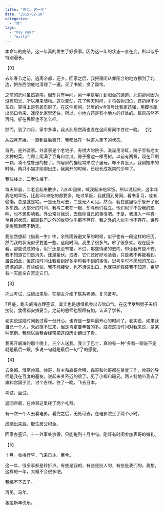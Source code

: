 ```yaml
---
title: "再见，这一年"
date: "2015-02-18"
categories: 
  - "常"
tags: 
  - "ney year"
  - "daily"
---
```


本命年的完结。这一年真的发生了好多事。因为这一年的状态一直在变，所以似乎特别漫长。

【0】

去年春节之前，逃离帝都，还乡。回家之后，我把房间从靠阳台的地方挪到了北边，把东西彻底地清理了一遍。买了书架，换了窗帘。

之前的房间虽然靠南，但却只有半间。另一半是客厅到阳台的通道。北边那间因为没有阳光，所以用来储物。这次变动，花了两天时间，才将各物归位，还扔掉不少东西，算得上是劳民伤财了。在这件房间，邻居的wifi信号比我家还强，用脚本跑出弱口令来，速度比家里还快。所以，小地方还是有小地方的好处的。民风虽然不再纯，好在民智也不怎么样。

然而，到了四月，家中多事，我从此居然再也没在这间房间中住过一晚。 【2】

从四月开始，一直到最后离开，我都处在一种寄人篱下的状态。

首先，是外婆家。外婆家是个老宅子。有很大的院子。洗澡用浴缸。院子里有老太太种的菜。门廊上爬满了豆角和丝瓜。房子旁边一棵枣树。以前有两棵，现在只剩一颗，凑不成鲁迅的梗了。邻居家的猫经常来院子里玩，却不肯近人。我刚搬来的时候，两只小猫才刚刚出生，我离开的时候，已经长成飒爽的少年了。

我住楼上，二老住楼下。

每天早晨，二老会起来散步，7点30回来，喊我起床吃早饭。所以说起来，这半年我吃的早饭，比我5年来吃的都要多。吃过早饭，我就回到房间，看书复习，或者偷懒。总是就是宅。一是无处可去，二是无人可见。然而，我在这里似乎躲开了很多东西。大部分的时间，我与二老在一起，却与他们独立。他们似乎不受我的影响，也不想影响我。外公常对我说，去做你自己的事情吧。于是，我进入一种真·单身的状态。那扇铁门之外的世界似乎都不存在，我之外的人似乎也不存在。世界变得飘渺而不确定。

我忽然想起《借我一生》中，余秋雨躲避文革的时候，似乎也有一段这样的经历。然而我的状况似乎要差一些。这段时间，我生了很多气，吵了很多架。现在回头看，那些说过的话，似乎还是没有错。不过，那些情绪的去向，却让我有些不安。我不知道它们是消失，还是蛰伏。或者，它们还好好地活着，只是我不再能看到。虽说如此，但这段时间让我看到好多平时看不到的事情，思考平时不愿想的东西。遗憾的是，有些结论，我不想接受，也不想说出口，也就只能假装我不知道，希望有一天能亲自否定它们。

【3】

托业考试，成绩出来后，在朋友介绍下联系老师。复习备考。

7月底，跑去威海办理签证。其实也是想借机会出去喘口气。在这里受到猴子夫妇接待，食宿都安排妥当。之前的恩师也照顾有加。认识了学长。

老实说这段时间我过得十分开心。也许是一整年最开心的时间了。老实说，如果我自己一个人，未必撑不过来，但是肯定要辛苦的多。威海这段时间对我来说，是某种范例。我想以后我会经常把这段历史翻出了看。

我离开威海的那个晚上，三个人送我。我上了巴士，真的有一种“多看一眼说不定就是最后一眼，多说一句就是最后一句”了的感觉。

【4】

去帝都。借宿帅哥。帅哥，群主和森哥合租，森哥和帅哥都在某度工作，帅哥的导师是我在百度的基友。说起来关系近的很了。见了小柳和珊兄。两人特地带我去了雍和宫国子监，讨个吉祥。住了一晚，飞去日本。

考试，面试。

返回帝都，在帅哥这里耗了两个礼拜。

有一次一个人去看电影。看完之后，无处可去，在电影院坐了两个小时。

成绩出来后。取住房公积金。

回家办签证。十一外事处放假，只能拖到十月中旬。刚好有时间参加表哥的婚礼。

【5】

十月。收拾行李，飞来日本。至今。

这一年，很多事都是转折点。有些是我的，有些是别人的，有些是我们的。我想，这样的一年，大概不会很多吧。

我编不下去了。

再见，马年。

各位新年快乐。
